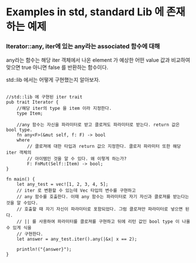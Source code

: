 # Examples in std, standard Lib 에 존재하는 예제

### Iterator::any, iter에 있는 any라는 associated 함수에 대해

any라는 함수는 해당 iter 객체에서 나온 element 가 예상한 어떤 value 값과 비교하여 맞으면 true 아니면 false 를 반환하는 함수이다.

std::lib 에서는 어떻게 구현했는지 알아보자.

```rust,editable 

//std::lib 에 구현된 iter trait 
pub trait Iterator {
    //해당 iter의 type 을 item 이라 지정한다.
    type Item;
    
    //any 함수는 자신을 파라미터로 받고 클로져도 파라미터로 받는다. return 값은 bool type. 
    fn any<F>(&mut self, f: F) -> bool
    where
        // 클로져에 대한 타입과 return 값으 지정한다. 클로저 파라미터 또한 해당 iter 객체의
        // 아이템인 것을 알 수 있다. 왜 이렇게 하는가?
        F: FnMut(Self::Item) -> bool;
}

fn main() {
    let any_test = vec![1, 2, 3, 4, 5];
    // iter 로 변환할 수 있는데 Vec 타입의 변수를 구현하고
    // any 함수를 호출한다. 이때 any 함수는 파라미터로 자기 자신과 클로져를 받는다는 것을 알 수있다.
    // 호출할 때 자기 자신이 파라미터로 포함되었다. 그럼 클로져만 파라미터로 넣으면 된다.
    // || 를 사용하여 파라미터를 클로져를 구현하고 뒤에 리턴 값인 bool type 이 나올 수 있게 식을
    // 구현한다.
    let answer = any_test.iter().any(|&x| x == 2);

    println!("{answer}");
}


```

